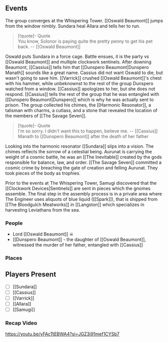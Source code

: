 ## Events
The group converges at the Whispering Tower. [[Oswald Beaumont]] jumps from the window nimbly. Sundara heal Allara and tells her to run. 

> [!quote]- Quote  
> You know, Solonor is paying quite the pretty penny to get his pet back.
> -- [[Oswald Beaumont]] 

Oswald puts Sundara in a force cage. Battle ensues, it is the party vs [[Oswald Beaumont]] and multiple clockwork sentinels. After downing Beaumont, [[Cassius]] tells him that [[Dunspero Beaumont|Dunspero Manath]] sounds like a great name. Cassius did not want Oswald to die, but wasn't going to save him. [[Varrick]] crushed [[Oswald Beaumont]]'s chest with his hammer, while unbeknownst to the rest of the group Dunspero watched from a window. [[Cassius]] apologizes to her, but she does not respond. [[Cassius]] tells the rest of the group that he was entangled with [[Dunspero Beaumont|Dunspero]] which is why he was actually sent to prison. The group collected his chimes, the [[Harmonic Resonator]], a talisman with charms, a cutlass, and a stone that revealed the location of the members of [[The Savage Seven]]. 

> [!quote]- Quote  
> I'm so sorry. I didn't want this to happen, believe me.
> -- [[Cassius]] Manath to [[Dunspero Beaumont]] after the death of her father

Looking into the harmonic resonator [[Sundara]] slips into a vision. The chimes reflects the sorrow of a celestial being. Aurunat is carrying the weight of a cosmic battle, he was an [[The Inevitable]] created by the gods responsible for balance, law, and order. [[The Savage Seven]] committed a cosmic crime by breaching the gate of creation and felling Aurunat. They took pieces of the body as trophies. 

Prior to the events at The Whispering Tower, Samugi discovered that the [[Clockwork Devices|Sentinels]] are sent in pieces which the gnomes assemble. The final step in the assembly process is in a private area where The Engineer uses aliquots of blue liquid ([[Spark]]), that is shipped from [[The Bloodgulch Meatworks]] in [[Langston]] which specializes in harvesting Leviathans from the sea.

### People
- Lord [[Oswald Beaumont]] ☠
- [[Dunspero Beaumont]] - the daughter of [[Oswald Beaumont]], witnessed the murder of her father, entangled with [[Cassius]]  

### Places 


## Players Present
- [ ] [[Sundara]] 
- [ ] [[Cassius]] 
- [ ] [[Varrick]] 
- [ ] [[Allara]] 
- [ ] [[Samugi]] 

### Recap Video

https://youtu.be/yFAcTtEBWA4?si=JGZ3i91mef1CYSb7